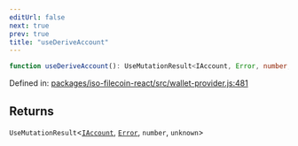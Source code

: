 ```yaml
---
editUrl: false
next: true
prev: true
title: "useDeriveAccount"
---
```


```ts
function useDeriveAccount(): UseMutationResult<IAccount, Error, number, unknown>;
```

Defined in: [packages/iso-filecoin-react/src/wallet-provider.js:481](https://github.com/hugomrdias/filecoin/blob/main/packages/iso-filecoin-react/src/wallet-provider.js#L481)

## Returns

`UseMutationResult`\<[`IAccount`](/api/iso-filecoin-react/types/interfaces/iaccount/), [`Error`](https://developer.mozilla.org/docs/Web/JavaScript/Reference/Global_Objects/Error), `number`, `unknown`\>
